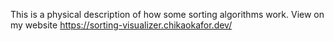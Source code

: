 This is a physical description of how some sorting algorithms work.
View on my website https://sorting-visualizer.chikaokafor.dev/
